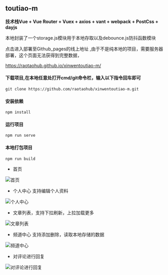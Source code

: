 ## toutiao-m

**技术栈Vue + Vue Router + Vuex + axios + vant + webpack + PostCss + dayjs**

本地封装了一个storage.js模块用于本地存取以及debounce.js防抖函数模块


点击进入部署至Github_pages的线上地址 ,由于不是纯本地的项目，需要服务器部署，这个页面无法获得到完整数据， 

https://raotaohub.github.io/xinwentoutiao-m/ 


#### 下载项目,在本地任意处打开cmd/git命令栏，输入以下指令回车即可
```
git clone https://github.com/raotaohub/xinwentoutiao-m.git
```
#### 安装依赖
```
npm install
```

#### 运行项目
```
npm run serve
```

#### 本地打包项目
```
npm run build
```

- 首页 

![首页](images/home.png)<br>

- 个人中心 支持编辑个人资料

![个人中心](images/my.png)<br>


- 文章列表，支持下拉刷新，上拉加载更多

![文章列表](images/home.png)<br>


- 频道中心 支持添加删除，读取本地存储的数据

![频道中心](images/频道.png)<br>


- 对评论进行回复

![对评论进行回复](images/评论列表.png)<br>



